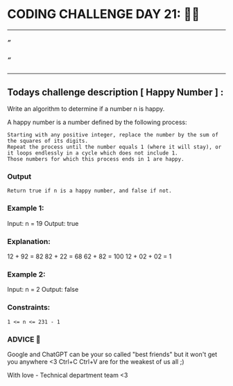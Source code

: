# CODING CHALLENGE DAY 21: 🌙✨

---

##### ” 

##### “
---

##

## Todays challenge description [ Happy Number  ] :

Write an algorithm to determine if a number n is happy.

A happy number is a number defined by the following process:

    Starting with any positive integer, replace the number by the sum of the squares of its digits.
    Repeat the process until the number equals 1 (where it will stay), or it loops endlessly in a cycle which does not include 1.
    Those numbers for which this process ends in 1 are happy.


### Output 
    Return true if n is a happy number, and false if not.

 

### Example 1:

Input: n = 19
Output: true

### Explanation:
12 + 92 = 82
82 + 22 = 68
62 + 82 = 100
12 + 02 + 02 = 1

### Example 2:

Input: n = 2
Output: false

 

### Constraints:

    1 <= n <= 231 - 1



### ADVICE 💖

Google and ChatGPT can be your so called "best friends" but it won't get you anywhere <3 Ctrl+C Ctrl+V are for the weakest of us all ;)

With love - Technical department team <3
